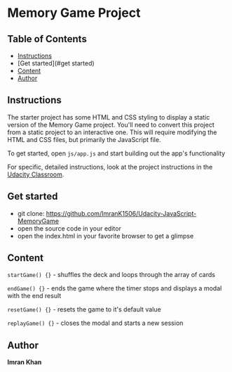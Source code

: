 # Memory Game Project

## Table of Contents

* [Instructions](#instructions)
* [Get started](#get started)
* [Content](#content)
* [Author](#author)

## Instructions

The starter project has some HTML and CSS styling to display a static version of the Memory Game project. You'll need to convert this project from a static project to an interactive one. This will require modifying the HTML and CSS files, but primarily the JavaScript file.

To get started, open `js/app.js` and start building out the app's functionality

For specific, detailed instructions, look at the project instructions in the [Udacity Classroom](https://classroom.udacity.com/me).

## Get started

* git clone: https://github.com/ImranK1506/Udacity-JavaScript-MemoryGame
* open the source code in your editor
* open the index.html in your favorite browser to get a glimpse

## Content

`startGame() {}` - shuffles the deck and loops through the array of cards

`endGame() {}` - ends the game where the timer stops and displays a modal with the end result

`resetGame() {}` - resets the game to it's default value

`replayGame() {}` - closes the modal and starts a new session

## Author

**Imran Khan**
